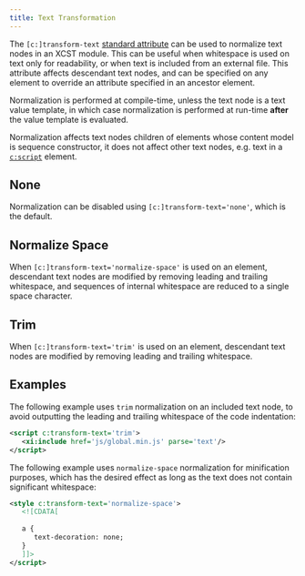 ```yaml
---
title: Text Transformation
---
```


The `[c:]transform-text` [standard attribute](standard-attributes.html) can be used to normalize text nodes in an XCST module. This can be useful when whitespace is used on text only for readability, or when text is included from an external file. This attribute affects descendant text nodes, and can be specified on any element to override an attribute specified in an ancestor element.

Normalization is performed at compile-time, unless the text node is a text value template, in which case normalization is performed at run-time **after** the value template is evaluated. 

Normalization affects text nodes children of elements whose content model is sequence constructor, it does not affect other text nodes, e.g. text in a [`c:script`](../c/script.html) element.

## None

Normalization can be disabled using `[c:]transform-text='none'`, which is the default.

## Normalize Space

When `[c:]transform-text='normalize-space'` is used on an element, descendant text nodes are modified by removing leading and trailing whitespace, and sequences of internal whitespace are reduced to a single space character.

## Trim

When `[c:]transform-text='trim'` is used on an element, descendant text nodes are modified by removing leading and trailing whitespace.

## Examples

The following example uses `trim` normalization on an included text node, to avoid outputting the leading and trailing whitespace of the code indentation:

```xml
<script c:transform-text='trim'>
   <xi:include href='js/global.min.js' parse='text'/>
</script>
```

The following example uses `normalize-space` normalization for minification purposes, which has the desired effect as long as the text does not contain significant whitespace:

```xml
<style c:transform-text='normalize-space'>
   <![CDATA[
   
   a {
      text-decoration: none;
   }
   ]]>
</script>
```
